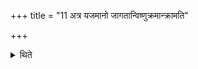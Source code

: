+++
title = "11 अत्र यजमानो जागतान्विष्णुक्रमान्क्रामति"

+++

<details><summary>थिते</summary>

अत्र यजमानो जागतान्विष्णुक्रमान्क्रामति ११
</details>

